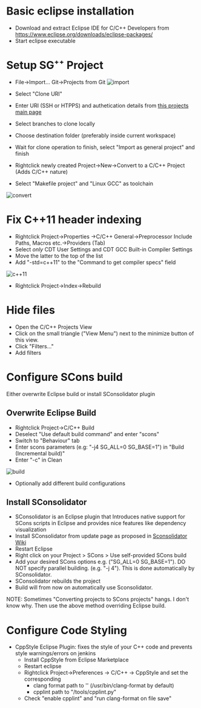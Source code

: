 # Basic eclipse installation
* Download and extract Eclipse IDE for C/C++ Developers from https://www.eclipse.org/downloads/eclipse-packages/
* Start eclipse executable

# Setup SG⁺⁺ Project
* File->Import... Git->Projects from Git
![import](https://user-images.githubusercontent.com/5756739/54192381-1cd67a00-44b8-11e9-9068-5f63b4500b57.png)

* Select "Clone URI"
* Enter URI (SSH or HTPPS) and authetication details from [this projects main page](https://github.com/SGpp/SGpp)
* Select branches to clone locally
* Choose destination folder (preferably inside current workspace)
* Wait for clone operation to finish, select "Import as general project" and finish
* Rightclick newly created Project->New->Convert to a C/C++ Project (Adds C/C++ nature)
* Select "Makefile project" and "Linux GCC" as toolchain

![convert](https://user-images.githubusercontent.com/5756739/54192400-23fd8800-44b8-11e9-94be-add028662be1.png)

# Fix C++11 header indexing
* Rightclick Project->Properties ->C/C++ General->Preprocessor Include Paths, Macros etc.->Providers (Tab)
* Select _only_ CDT User Settings and CDT GCC Built-in Compiler Settings
* Move the latter to the top of the list
* Add "-std=c++11" to the "Command to get compiler specs" field

![c++11](https://user-images.githubusercontent.com/5756739/54192412-295ad280-44b8-11e9-8b74-863e52b7b2a8.png)
* Rightclick Project->Index->Rebuild

# Hide files
* Open the C/C++ Projects View
* Click on the small triangle ("View Menu") next to the minimize button of this view.
* Click "Filters..."
* Add filters

# Configure SCons build 
Either overwrite Eclipse build or install SConsolidator plugin

## Overwrite Eclipse Build
* Rightclick Project->C/C++ Build
* Deselect "Use default build command" and enter "scons"
* Switch to "Behaviour" tab
* Enter scons parameters (e.g: "-j4 SG_ALL=0 SG_BASE=1") in "Build (Incremental build)"
* Enter "-c" in Clean

![build](https://user-images.githubusercontent.com/5756739/54192348-07f9e680-44b8-11e9-88c8-7b08233fb3e5.png)
* Optionally add different build configurations

## Install SConsolidator
* SConsolidator is an Eclipse plugin that Introduces native support for SCons scripts in Eclipse and provides nice features like dependency visualization 
* Install SConsolidator from update page as proposed in [Sconsolidator Wiki](http://www.sconsolidator.com/projects/sconsolidator/wiki/Installation)
* Restart Eclipse
* Right click on your Project > SCons > Use self-provided SCons build
* Add your desired SCons options e.g. ("SG_ALL=0 SG_BASE=1"). DO NOT specify parallel building. (e.g. "-j 4"). This is done automatically by SConsolidator.
* SConsolidator rebuilds the project 
* Build will from now on automatically use Sconsolidator. 

NOTE: Sometimes "Converting projects to SCons projects" hangs. I don't know why. Then use the above method overriding Eclipse build.

# Configure Code Styling
* CppStyle Eclipse Plugin: fixes the style of your C++ code and prevents style warnings/errors on jenkins
  * Install CppStyle from Eclipse Marketplace
  * Restart eclipse
  * Rightclick Project->Preferences -> C/C++ -> CppStyle and set the corresponding
     * clang format path to '<wherever your clang-format is located>' (/usr/bin/clang-format by default)
     * cpplint path to "<SGpp home>/tools/cpplint.py"
  * Check "enable cpplint" and "run clang-format on file save"
